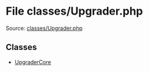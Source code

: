 File classes/Upgrader.php
=========
Source: [classes/Upgrader.php](https://github.com/PrestaShop/PrestaShop/blob/1.6.1.1/classes/Upgrader.php)


Classes
-------

* [UpgraderCore](class.UpgraderCore.md)

